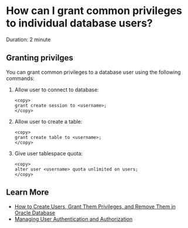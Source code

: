 # How can I grant common privileges to individual database users?
Duration: 2 minute

## Granting privilges

You can grant common privileges to a database user using the following commands:

1. Allow user to connect to database:

    ```
    <copy>
    grant create session to <username>;
    </copy>
    ```

2. Allow user to create a table:

    ```
    <copy>
    grant create table to <username>;
    </copy>
    ```

3. Give user tablespace quota:

    ```
    <copy>
    alter user <username> quota unlimited on users;
    </copy>
    ```
  
## Learn More

* [How to Create Users, Grant Them Privileges, and Remove Them in Oracle Database](https://blogs.oracle.com/sql/post/how-to-create-users-grant-them-privileges-and-remove-them-in-oracle-database)
* [Managing User Authentication and Authorization](https://docs.oracle.com/en/database/oracle/oracle-database/21/dbseg/part_1.html)